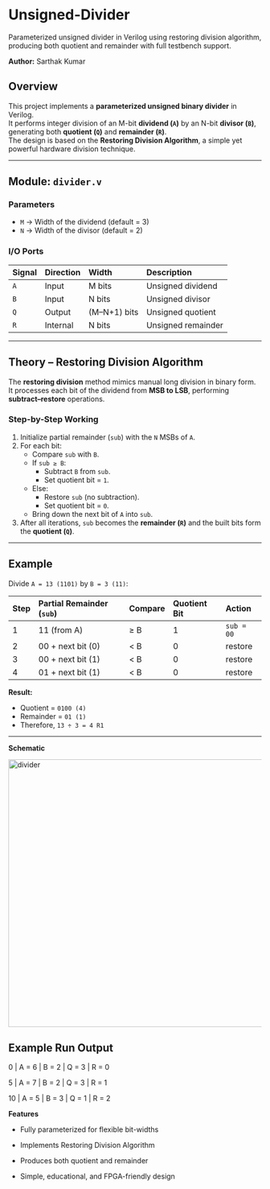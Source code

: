 # Unsigned-Divider
Parameterized unsigned divider in Verilog using restoring division algorithm, producing both quotient and remainder with full testbench support.

**Author:** Sarthak Kumar

##  Overview
This project implements a **parameterized unsigned binary divider** in Verilog.  
It performs integer division of an M-bit **dividend (`A`)** by an N-bit **divisor (`B`)**, generating both **quotient (`Q`)** and **remainder (`R`)**.  
The design is based on the **Restoring Division Algorithm**, a simple yet powerful hardware division technique.

---

##  Module: `divider.v`

###  Parameters
- `M` → Width of the dividend (default = 3)  
- `N` → Width of the divisor (default = 2)

###  I/O Ports
| Signal | Direction | Width | Description |
|:--------|:-----------|:--------|:-------------|
| `A` | Input | M bits | Unsigned dividend |
| `B` | Input | N bits | Unsigned divisor |
| `Q` | Output | (M–N+1) bits | Unsigned quotient |
| `R` | Internal | N bits | Unsigned remainder |

---

##  Theory – Restoring Division Algorithm

The **restoring division** method mimics manual long division in binary form.  
It processes each bit of the dividend from **MSB to LSB**, performing **subtract–restore** operations.

###  Step-by-Step Working
1. Initialize partial remainder (`sub`) with the `N` MSBs of `A`.  
2. For each bit:
   - Compare `sub` with `B`.  
   - If `sub ≥ B`:  
     - Subtract `B` from `sub`.  
     - Set quotient bit = `1`.  
   - Else:  
     - Restore `sub` (no subtraction).  
     - Set quotient bit = `0`.  
   - Bring down the next bit of `A` into `sub`.  
3. After all iterations, `sub` becomes the **remainder (`R`)** and the built bits form the **quotient (`Q`)**.

---

##  Example

Divide `A = 13 (1101)` by `B = 3 (11)`:

| Step | Partial Remainder (`sub`) | Compare | Quotient Bit | Action |
|:------|:--------------------------|:---------|:--------------|:--------|
| 1 | 11 (from A) | ≥ B | 1 | `sub = 00` |
| 2 | 00 + next bit (0) | < B | 0 | restore |
| 3 | 00 + next bit (1) | < B | 0 | restore |
| 4 | 01 + next bit (1) | < B | 0 | restore |

**Result:**  
- Quotient = `0100 (4)`  
- Remainder = `01 (1)`  
- Therefore, `13 ÷ 3 = 4 R1`

---

**Schematic**

<img width="1813" height="532" alt="divider" src="https://github.com/user-attachments/assets/cb083433-6c97-42bc-9f7f-9a1915852d34" />

##  Example Run Output
 0  |  A = 6  |  B = 2  |  Q = 3  |  R = 0
 
 5  |  A = 7  |  B = 2  |  Q = 3  |  R = 1
 
 10 |  A = 5  |  B = 3  |  Q = 1  |  R = 2
 

**Features**

- Fully parameterized for flexible bit-widths

- Implements Restoring Division Algorithm

- Produces both quotient and remainder

- Simple, educational, and FPGA-friendly design



